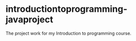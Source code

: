 # introductiontoprogramming-javaproject
The project work for my Introduction to programming course.
